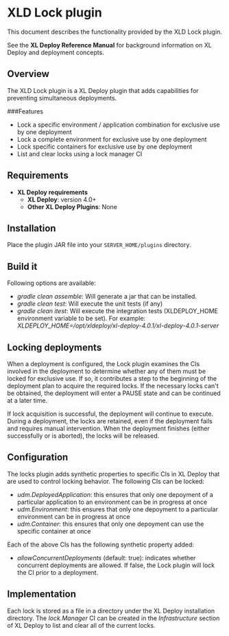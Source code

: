 # XLD Lock plugin #

This document describes the functionality provided by the XLD Lock plugin.

See the **XL Deploy Reference Manual** for background information on XL Deploy and deployment concepts.

## Overview

The XLD Lock plugin is a XL Deploy plugin that adds capabilities for preventing simultaneous deployments.

###Features

* Lock a specific environment / application combination for exclusive use by one deployment
* Lock a complete environment for exclusive use by one deployment
* Lock specific containers for exclusive use by one deployment
* List and clear locks using a lock manager CI

## Requirements

* **XL Deploy requirements**
	* **XL Deploy**: version 4.0+
	* **Other XL Deploy Plugins**: None

## Installation

Place the plugin JAR file into your `SERVER_HOME/plugins` directory. 

## Build it

Following options are available:

* *gradle clean assemble*: Will generate a jar that can be installed.
* *gradle clean test*: Will execute the unit tests (if any)
* *gradle clean itest*: Will execute the integration tests (XLDEPLOY_HOME environment variable to be set). For example: *XLDEPLOY_HOME=/opt/xldeploy/xl-deploy-4.0.1/xl-deploy-4.0.1-server*

## Locking deployments

When a deployment is configured, the Lock plugin examines the CIs involved in the deployment to determine whether any of them must be locked for exclusive use. If so,
it contributes a step to the beginning of the deployment plan to acquire the required locks. If the necessary locks can't be obtained, the deployment will enter a PAUSE 
state and can be continued at a later time.

If lock acquisition is successful, the deployment will continue to execute. During a deployment, the locks are retained, even if the deployment fails and requires 
manual intervention. When the deployment finishes (either successfully or is aborted), the locks will be released.

## Configuration

The locks plugin adds synthetic properties to specific CIs in XL Deploy that are used to control locking behavior. The following CIs can be locked:

* *udm.DeployedApplication*: this ensures that only one depoyment of a particular application to an environment can be in progress at once
* *udm.Environment*: this ensures that only one depoyment to a particular environment can be in progress at once
* *udm.Container*: this ensures that only one depoyment can use the specific container at once

Each of the above CIs has the following synthetic property added:

* *allowConcurrentDeployments* (default: true): indicates whether concurrent deployments are allowed. If false, the Lock plugin will lock the CI prior to a deployment.

## Implementation

Each lock is stored as a file in a directory under the XL Deploy installation directory. The _lock.Manager_ CI can be created in the _Infrastructure_ section of XL Deploy to list and clear all of the current locks.
